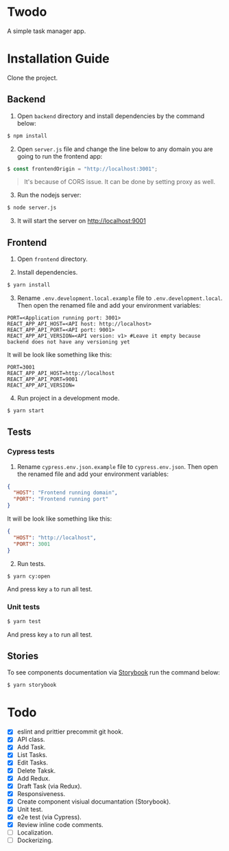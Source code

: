 # Twodo

A simple task manager app.

# Installation Guide

Clone the project.

## Backend

1. Open `backend` directory and install dependencies by the command below:
```sh
$ npm install
```

2. Open `server.js` file and change the line below to any domain you are going to run the frontend app:
```js
$ const frontendOrigin = "http://localhost:3001";
```
> It's because of CORS issue. It can be done by setting proxy as well.

3. Run the nodejs server: 
```sh
$ node server.js
```

3. It will start the server on [http://localhost:9001](http://localhost:9001)

## Frontend
1. Open `frontend` directory.

2. Install dependencies.
```sh
$ yarn install
```

3. Rename `.env.development.local.example` file to `.env.development.local`. Then open the renamed file and add your environment variables:

```env
PORT=<Application running port: 3001>
REACT_APP_API_HOST=<API host: http://localhost>
REACT_APP_API_PORT=<API port: 9001>
REACT_APP_API_VERSION=<API version: v1> #Leave it empty because backend does not have any versioning yet
```
It will be look like something like this:
```env
PORT=3001
REACT_APP_API_HOST=http://localhost
REACT_APP_API_PORT=9001
REACT_APP_API_VERSION=
```

4. Run project in a development mode.
```sh
$ yarn start
```

## Tests

### Cypress tests
1. Rename `cypress.env.json.example` file to `cypress.env.json`. Then open the renamed file and add your environment variables:

```json
{
  "HOST": "Frontend running domain",
  "PORT": "Frontend running port"
}
```
It will be look like something like this:
```json
{
  "HOST": "http://localhost",
  "PORT": 3001
}
```
2. Run tests.
```sh
$ yarn cy:open
```
And press key `a` to run all test.
### Unit tests
```sh
$ yarn test
```
And press key `a` to run all test.

## Stories
To see components documentation via [Storybook](https://storybook.js.org/) run the command below:
```sh
$ yarn storybook
```

# Todo
- [X] eslint and prittier precommit git hook.
- [X] API class.
- [X] Add Task.
- [X] List Tasks.
- [X] Edit Tasks.
- [X] Delete Taksk.
- [X] Add Redux.
- [X] Draft Task (via Redux).
- [X] Responsiveness.
- [X] Create component visiual documantation (Storybook).
- [X] Unit test.
- [X] e2e test (via Cypress).
- [X] Review inline code comments.
- [ ] Localization.
- [ ] Dockerizing.